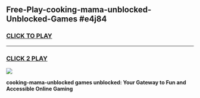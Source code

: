 
## Free-Play-cooking-mama-unblocked-Unblocked-Games #e4j84
<h3>
<a href="https://news.freeplayer.one?title=cooking-mama-unblocked&ref=8M">CLICK TO PLAY</a></h3>
<hr>

<h3>
<a href="https://news.freeplayer.one?title=cooking-mama-unblocked&ref=8M">CLICK 2 PLAY</a>
  
</h3>

<a href="https://news.freeplayer.one?title=cooking-mama-unblocked&ref=8M"><img src="https://clearcache.store/games.png"></a>


**cooking-mama-unblocked games unblocked: Your Gateway to Fun and Accessible Online Gaming**
